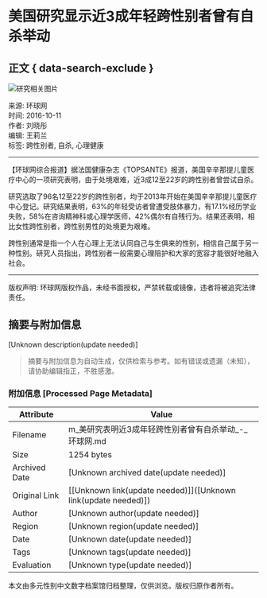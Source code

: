 # 美国研究显示近3成年轻跨性别者曾有自杀举动

## 正文 { data-search-exclude }


![研究相关图片](//rs2.huanqiucdn.cn/huanqiu/image/m/share.jpg)

来源: 环球网  
时间: 2016-10-11  
作者: 刘晓彤  
编辑: 王莉兰  
标签: 跨性别者, 自杀, 心理健康  

---

【环球网综合报道】据法国健康杂志《TOPSANTE》报道，美国辛辛那提儿童医疗中心的一项研究表明，由于处境艰难，近3成12至22岁的跨性别者曾尝试自杀。

研究选取了96名12至22岁的跨性别者，均于2013年开始在美国辛辛那提儿童医疗中心登记。研究结果表明，63%的年轻受访者曾遭受肢体暴力，有17.1%经历学业失败，58%在咨询精神科或心理学医师，42%偶尔有自残行为。结果还表明，相比女性跨性别者，跨性别男性的处境更为艰难。

跨性别通常是指一个人在心理上无法认同自己与生俱来的性别，相信自己属于另一种性别。研究人员指出，跨性别者一般需要心理陪护和大家的宽容才能很好地融入社会。

---

版权声明: 环球网版权作品，未经书面授权，严禁转载或镜像，违者将被追究法律责任。
<!-- tcd_original_link https://m.huanqiu.com/article/9CaKrnJY0Go -->


## 摘要与附加信息

<!-- tcd_abstract -->
[Unknown description(update needed)]
<!-- tcd_abstract_end -->

> 摘要与附加信息为自动生成，仅供检索与参考。如有错误或遗漏（未知），请协助编辑指正，不胜感激。

### 附加信息 [Processed Page Metadata]

| Attribute       | Value                                  |
|-----------------|----------------------------------------|
| Filename        | m_美研究表明近3成年轻跨性别者曾有自杀举动_-_环球网.md                             |
| Size            | 1254 bytes                           |
| Archived Date   | [Unknown archived date(update needed)]                             |
| Original Link   | [[Unknown link(update needed)]]([Unknown link(update needed)])                       |
| Author          | [Unknown author(update needed)]                               |
| Region          | [Unknown region(update needed)]                               |
| Date            | [Unknown date(update needed)]                                 |
| Tags            | [Unknown tags(update needed)]                                 |
| Evaluation            | [Unknown type(update needed)]                                 |
<!-- tcd_table_end -->

本文由多元性别中文数字档案馆归档整理，仅供浏览。版权归原作者所有。
